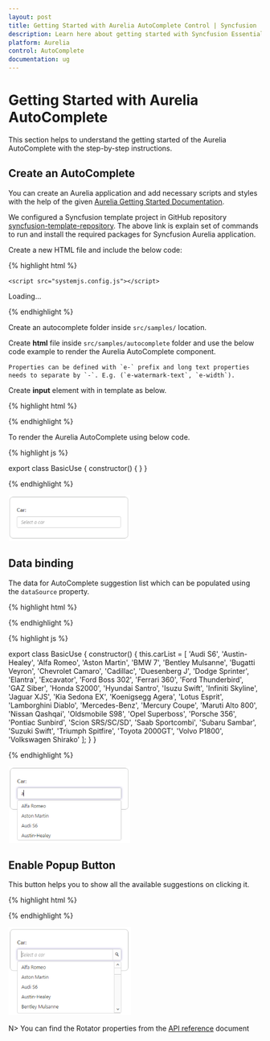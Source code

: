 ```yaml
---
layout: post
title: Getting Started with Aurelia AutoComplete Control | Syncfusion
description: Learn here about getting started with Syncfusion Essential Aurelia AutoComplete Control, its elements, and more.
platform: Aurelia
control: AutoComplete
documentation: ug
---
```


# Getting Started with Aurelia AutoComplete

This section helps to understand the getting started of the Aurelia AutoComplete with the step-by-step instructions.

## Create an AutoComplete

You can create an Aurelia application and add necessary scripts and styles with the help of the given [Aurelia Getting Started Documentation](https://help.syncfusion.com/aurelia/overview).

We configured a Syncfusion template project in GitHub repository [syncfusion-template-repository](https://github.com/aurelia-ui-toolkits/syncfusion-template-repository). The above link is explain set of commands to run and install the required packages for Syncfusion Aurelia application.

Create a new HTML file and include the below code:

{% highlight html %}

<!DOCTYPE html>
<html>
   <head> 
    <link href="//cdn.syncfusion.com/{{site.releaseversion}}/js/web/flat-azure/ej.web.all.min.css" rel="stylesheet" />
    <script src="node_modules/core-js/client/shim.min.js"></script>
    <script src="node_modules/zone.js/dist/zone.js"></script>
    <script src="node_modules/reflect-metadata/Reflect.js"></script>
    <script src="node_modules/systemjs/dist/system.src.js"></script>
    <script src="https://code.jquery.com/jquery-3.0.0.min.js"></script>
    <script src="http://cdn.syncfusion.com/js/assets/external/jsrender.min.js" type="text/javascript"></script>
    <script src="https://ajax.aspnetcdn.com/ajax/jquery.validate/1.14.0/jquery.validate.min.js"> </script>
    <script src="http://cdn.syncfusion.com/{{site.releaseversion}}/js/web/ej.web.all.min.js" type="text/javascript"></script>

    <script src="systemjs.config.js"></script>
  </head>
  <body>
   <ej-app>Loading...</ej-app>
  </body>



{% endhighlight %}



   Create an autocomplete folder inside `src/samples/` location.

   Create **html** file inside `src/samples/autocomplete` folder and use the below code example to render the Aurelia AutoComplete component.    

    Properties can be defined with `e-` prefix and long text properties needs to separate by `-`. E.g. (`e-watermark-text`, `e-width`).

Create **input** element with in template as below.

{% highlight html %}

<template>
    <div class="frame">
        <div class="atccontrol">
            <span class="txt">Car:</span>
            <input type="text" id="selectCar" ej-autocomplete="e-watermark-text:Select a car;" />
        </div>
    </div>
    </template>



{% endhighlight %}



To render the Aurelia AutoComplete using below code.

{% highlight js %}

export class BasicUse {
    constructor() { }
}



{% endhighlight %}



![Aurelia AutoComplete getting started](getting-started_images\getting-started_img1.png)



## Data binding

The data for AutoComplete suggestion list which can be populated using the `dataSource` property. 

{% highlight html %}

<template>
    <div class="frame">
        <div class="atccontrol">
            <span class="txt">Car:</span>
            <input type="text" id="selectCar" ej-autocomplete="e-watermark-text:Select a car; e-data-source.bind: carList;" />
        </div>
    </div>
</template> 


{% endhighlight %}



{% highlight js %}

export class BasicUse {
  constructor() {
    this.carList = [
      'Audi S6', 'Austin-Healey', 'Alfa Romeo', 'Aston Martin',
      'BMW 7', 'Bentley Mulsanne', 'Bugatti Veyron',
      'Chevrolet Camaro', 'Cadillac',
      'Duesenberg J', 'Dodge Sprinter',
      'Elantra', 'Excavator',
      'Ford Boss 302', 'Ferrari 360', 'Ford Thunderbird',
      'GAZ Siber',
      'Honda S2000', 'Hyundai Santro',
      'Isuzu Swift', 'Infiniti Skyline',
      'Jaguar XJS',
      'Kia Sedona EX', 'Koenigsegg Agera',
      'Lotus Esprit', 'Lamborghini Diablo',
      'Mercedes-Benz', 'Mercury Coupe', 'Maruti Alto 800',
      'Nissan Qashqai',
      'Oldsmobile S98', 'Opel Superboss',
      'Porsche 356', 'Pontiac Sunbird',
      'Scion SRS/SC/SD', 'Saab Sportcombi', 'Subaru Sambar', 'Suzuki Swift',
      'Triumph Spitfire', 'Toyota 2000GT',
      'Volvo P1800', 'Volkswagen Shirako'
    ];
  }
} 


{% endhighlight %}



![Aurelia AutoComplete data binding](getting-started_images\getting-started_img2.png)

## Enable Popup Button


This button helps you to show all the available suggestions on clicking it.

{% highlight html %}

<template>
    <div class="frame">
        <div class="atccontrol">
                <span class="txt">Car:</span>
            <input type="text" id="selectCar" ej-autocomplete="e-width.bind:width;e-show-popup-button:true; e-watermark-text:Select a car; e-data-source.bind: carList;" />
        </div>
    </div>
</template> 


{% endhighlight %}



![Aurelia AutoComplete enable popup button](getting-started_images\getting-started_img3.png)


 N> You can find the Rotator properties from the [API reference](https://help.syncfusion.com/api/js/ejautocomplete) document 



